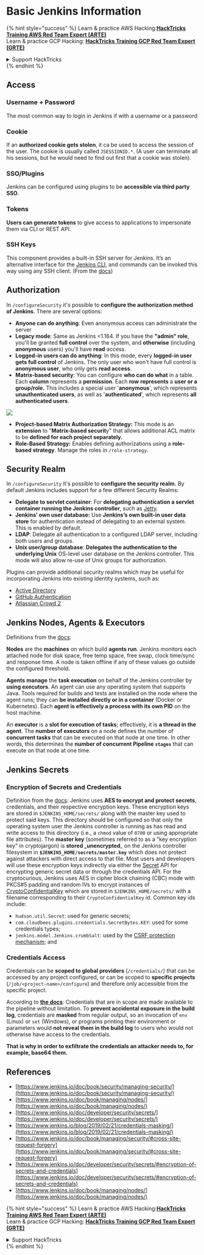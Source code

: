 # Basic Jenkins Information

{% hint style="success" %}
Learn & practice AWS Hacking:<img src="/.gitbook/assets/image.png" alt="" data-size="line">[**HackTricks Training AWS Red Team Expert (ARTE)**](https://training.hacktricks.xyz/courses/arte)<img src="/.gitbook/assets/image.png" alt="" data-size="line">\
Learn & practice GCP Hacking: <img src="/.gitbook/assets/image (2).png" alt="" data-size="line">[**HackTricks Training GCP Red Team Expert (GRTE)**<img src="/.gitbook/assets/image (2).png" alt="" data-size="line">](https://training.hacktricks.xyz/courses/grte)

<details>

<summary>Support HackTricks</summary>

* Check the [**subscription plans**](https://github.com/sponsors/carlospolop)!
* **Join the** 💬 [**Discord group**](https://discord.gg/hRep4RUj7f) or the [**telegram group**](https://t.me/peass) or **follow** us on **Twitter** 🐦 [**@hacktricks\_live**](https://twitter.com/hacktricks\_live)**.**
* **Share hacking tricks by submitting PRs to the** [**HackTricks**](https://github.com/carlospolop/hacktricks) and [**HackTricks Cloud**](https://github.com/carlospolop/hacktricks-cloud) github repos.

</details>
{% endhint %}

## Access

### Username + Password

The most common way to login in Jenkins if with a username or a password

### Cookie

If an **authorized cookie gets stolen**, it ca be used to access the session of the user. The cookie is usually called `JSESSIONID.*`. (A user can terminate all his sessions, but he would need to find out first that a cookie was stolen).

### SSO/Plugins

Jenkins can be configured using plugins to be **accessible via third party SSO**.

### Tokens

**Users can generate tokens** to give access to applications to impersonate them via CLI or REST API.

### SSH Keys

This component provides a built-in SSH server for Jenkins. It’s an alternative interface for the [Jenkins CLI](https://www.jenkins.io/doc/book/managing/cli/), and commands can be invoked this way using any SSH client. (From the [docs](https://plugins.jenkins.io/sshd/))

## Authorization

In `/configureSecurity` it's possible to **configure the authorization method of Jenkins**. There are several options:

* **Anyone can do anything**: Even anonymous access can administrate the server
* **Legacy mode**: Same as Jenkins <1.164. If you have the **"admin" role**, you'll be granted **full control** over the system, and **otherwise** (including **anonymous** users) you'll have **read** access.
* **Logged-in users can do anything**: In this mode, every **logged-in user gets full control** of Jenkins. The only user who won't have full control is **anonymous user**, who only gets **read access**.
* **Matrix-based security**: You can configure **who can do what** in a table. Each **column** represents a **permission**. Each **row** **represents** a **user or a group/role.** This includes a special user '**anonymous**', which represents **unauthenticated users**, as well as '**authenticated**', which represents **all authenticated users**.

![](<../../.gitbook/assets/image (149).png>)

* **Project-based Matrix Authorization Strategy:** This mode is an **extension** to "**Matrix-based securit**y" that allows additional ACL matrix to be **defined for each project separately.**
* **Role-Based Strategy:** Enables defining authorizations using a **role-based strategy**. Manage the roles in `/role-strategy`.

## **Security Realm**

In `/configureSecurity` it's possible to **configure the security realm.** By default Jenkins includes support for a few different Security Realms:

* **Delegate to servlet container**: For **delegating authentication a servlet container running the Jenkins controller**, such as [Jetty](https://www.eclipse.org/jetty/).
* **Jenkins’ own user database:** Use **Jenkins’s own built-in user data store** for authentication instead of delegating to an external system. This is enabled by default.
* **LDAP**: Delegate all authentication to a configured LDAP server, including both users and groups.
* **Unix user/group database**: **Delegates the authentication to the underlying Unix** OS-level user database on the Jenkins controller. This mode will also allow re-use of Unix groups for authorization.

Plugins can provide additional security realms which may be useful for incorporating Jenkins into existing identity systems, such as:

* [Active Directory](https://plugins.jenkins.io/active-directory)
* [GitHub Authentication](https://plugins.jenkins.io/github-oauth)
* [Atlassian Crowd 2](https://plugins.jenkins.io/crowd2)

## Jenkins Nodes, Agents & Executors

Definitions from the [docs](https://www.jenkins.io/doc/book/managing/nodes/):

**Nodes** are the **machines** on which build **agents run**. Jenkins monitors each attached node for disk space, free temp space, free swap, clock time/sync and response time. A node is taken offline if any of these values go outside the configured threshold.

**Agents** **manage** the **task execution** on behalf of the Jenkins controller by **using executors**. An agent can use any operating system that supports Java. Tools required for builds and tests are installed on the node where the agent runs; they can **be installed directly or in a container** (Docker or Kubernetes). Each **agent is effectively a process with its own PID** on the host machine.

An **executor** is a **slot for execution of tasks**; effectively, it is **a thread in the agent**. The **number of executors** on a node defines the number of **concurrent tasks** that can be executed on that node at one time. In other words, this determines the **number of concurrent Pipeline `stages`** that can execute on that node at one time.

## Jenkins Secrets

### Encryption of Secrets and Credentials

Definition from the [docs](https://www.jenkins.io/doc/developer/security/secrets/#encryption-of-secrets-and-credentials): Jenkins uses **AES to encrypt and protect secrets**, credentials, and their respective encryption keys. These encryption keys are stored in `$JENKINS_HOME/secrets/` along with the master key used to protect said keys. This directory should be configured so that only the operating system user the Jenkins controller is running as has read and write access to this directory (i.e., a `chmod` value of `0700` or using appropriate file attributes). The **master key** (sometimes referred to as a "key encryption key" in cryptojargon) is **stored \_unencrypted**\_ on the Jenkins controller filesystem in **`$JENKINS_HOME/secrets/master.key`** which does not protect against attackers with direct access to that file. Most users and developers will use these encryption keys indirectly via either the [Secret](https://javadoc.jenkins.io/byShortName/Secret) API for encrypting generic secret data or through the credentials API. For the cryptocurious, Jenkins uses AES in cipher block chaining (CBC) mode with PKCS#5 padding and random IVs to encrypt instances of [CryptoConfidentialKey](https://javadoc.jenkins.io/byShortName/CryptoConfidentialKey) which are stored in `$JENKINS_HOME/secrets/` with a filename corresponding to their `CryptoConfidentialKey` id. Common key ids include:

* `hudson.util.Secret`: used for generic secrets;
* `com.cloudbees.plugins.credentials.SecretBytes.KEY`: used for some credentials types;
* `jenkins.model.Jenkins.crumbSalt`: used by the [CSRF protection mechanism](https://www.jenkins.io/doc/book/managing/security/#cross-site-request-forgery); and

### Credentials Access

Credentials can be **scoped to global providers** (`/credentials/`) that can be accessed by any project configured, or can be scoped to **specific projects** (`/job/<project-name>/configure`) and therefore only accessible from the specific project.

According to [**the docs**](https://www.jenkins.io/blog/2019/02/21/credentials-masking/): Credentials that are in scope are made available to the pipeline without limitation. To **prevent accidental exposure in the build log**, credentials are **masked** from regular output, so an invocation of `env` (Linux) or `set` (Windows), or programs printing their environment or parameters would **not reveal them in the build log** to users who would not otherwise have access to the credentials.

**That is why in order to exfiltrate the credentials an attacker needs to, for example, base64 them.**

## References

* [https://www.jenkins.io/doc/book/security/managing-security/](https://www.jenkins.io/doc/book/security/managing-security/)
* [https://www.jenkins.io/doc/book/managing/nodes/](https://www.jenkins.io/doc/book/managing/nodes/)
* [https://www.jenkins.io/doc/developer/security/secrets/](https://www.jenkins.io/doc/developer/security/secrets/)
* [https://www.jenkins.io/blog/2019/02/21/credentials-masking/](https://www.jenkins.io/blog/2019/02/21/credentials-masking/)
* [https://www.jenkins.io/doc/book/managing/security/#cross-site-request-forgery](https://www.jenkins.io/doc/book/managing/security/#cross-site-request-forgery)
* [https://www.jenkins.io/doc/developer/security/secrets/#encryption-of-secrets-and-credentials](https://www.jenkins.io/doc/developer/security/secrets/#encryption-of-secrets-and-credentials)
* [https://www.jenkins.io/doc/book/managing/nodes/](https://www.jenkins.io/doc/book/managing/nodes/)

{% hint style="success" %}
Learn & practice AWS Hacking:<img src="/.gitbook/assets/image.png" alt="" data-size="line">[**HackTricks Training AWS Red Team Expert (ARTE)**](https://training.hacktricks.xyz/courses/arte)<img src="/.gitbook/assets/image.png" alt="" data-size="line">\
Learn & practice GCP Hacking: <img src="/.gitbook/assets/image (2).png" alt="" data-size="line">[**HackTricks Training GCP Red Team Expert (GRTE)**<img src="/.gitbook/assets/image (2).png" alt="" data-size="line">](https://training.hacktricks.xyz/courses/grte)

<details>

<summary>Support HackTricks</summary>

* Check the [**subscription plans**](https://github.com/sponsors/carlospolop)!
* **Join the** 💬 [**Discord group**](https://discord.gg/hRep4RUj7f) or the [**telegram group**](https://t.me/peass) or **follow** us on **Twitter** 🐦 [**@hacktricks\_live**](https://twitter.com/hacktricks\_live)**.**
* **Share hacking tricks by submitting PRs to the** [**HackTricks**](https://github.com/carlospolop/hacktricks) and [**HackTricks Cloud**](https://github.com/carlospolop/hacktricks-cloud) github repos.

</details>
{% endhint %}
